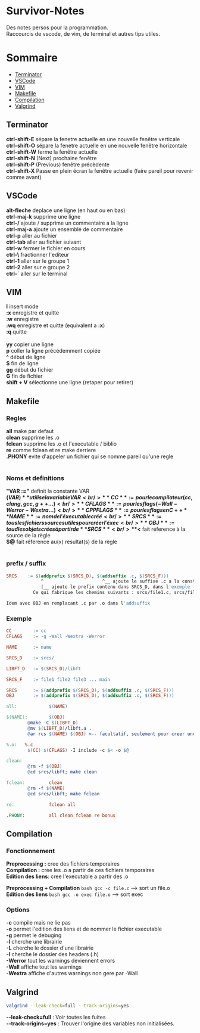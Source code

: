 # Survivor-Notes
Des notes persos pour la programmation.<br />
Raccourcis de vscode, de vim, de terminal et autres tips utiles.

# Sommaire

- [Terminator](#Terminator)
- [VSCode](#VSCode)
- [VIM](#VIM)
- [Makefile](#Makefile)
- [Compilation](#Compilation)
- [Valgrind](#Valgrind)


## Terminator
**ctrl-shift-E**  sépare la fenetre actuelle en une nouvelle fenêtre verticale<br />
**ctrl-shift-O**  sépare la fenetre actuelle en une nouvelle fenêtre horizontale<br />
**ctrl-shift-W**  ferme la fenêtre actuelle<br />
**ctrl-shift-N**  (Next) prochaine fenêtre<br />
**ctrl-shift-P**  (Previous) fenêtre précèdente<br />
**ctrl-shift-X**  Passe en plein écran la fenêtre actuelle (faire pareil pour revenir comme avant)


## VSCode
**alt-fleche**   deplace une ligne (en haut ou en bas)<br />
**ctrl-maj-k**   supprime une ligne<br />
**ctrl-/**       ajoute / supprime un commentaire a la ligne <br />
**ctrl-maj-a**   ajoute un ensemble de commentaire<br />
**ctrl-p**       aller au fichier<br />
**ctrl-tab**     aller au fichier suivant <br />
**ctrl-w**       fermer le fichier en cours <br />
**ctrl-\\**      fractionner l'editeur <br />
**ctrl-1**       aller sur le groupe 1 <br />
**ctrl-2**       aller sur e groupe 2 <br />
**ctrl-`**       aller sur le terminal <br />

## VIM
**I**		insert mode<br />
**:x** 	enregistre et quitte<br />
**:w**  enregistre<br />
**:wq** enregistre et quitte (equivalent a **:x**)<br />
**:q**  quitte<br />
<br />
**yy**  copier une ligne<br />
**p**   coller la ligne précédemment copiée<br />
**^**		début de ligne<br />
**$**		fin de ligne<br />
**gg**	début du fichier<br />
**G**		fin de fichier<br />
**shift + V** sélectionne une ligne (retaper pour retirer)<br />


## Makefile

### Regles
**all**     make par defaut<br />
**clean**   supprime les .o <br />
**fclean**  supprime les .o et l'executable / biblio<br />
**re**      comme fclean et re make derriere<br />
**.PHONY**  evite d'appeler un fichier qui se nomme pareil qu'une regle<br />
<br />
### Noms et definitions
**"VAR :="**  definit la constante VAR<br />
**$(VAR)**  utilise la variable VAR<br />
**CC**			:=	pour le compilateur (cc, clang, gcc, g++ ...)<br />
**CFLAGS** 	:=	pour les flags (-Wall -Werror -Wextra ...)<br />
**CPPFLAGS** := pour les flags en C++
**NAME**		:=  nom de l'éxecutable créé<br />
**SRCS**		:=  tous les fichiers sources utiles pour créer l'éxec<br />
**OBJ**			:=   toud les objets crées à partir de **SRCS**<br />
**$<** fait réference à la source de la règle<br />
**$@** fait réference au(x) resultat(s) de la règle<br />
<br />
### prefix / suffix
```Makefile
SRCS	:= $(addprefix $(SRCS_D), $(addsuffix .c, $(SRCS_F)))
             ^                      ^__ ajoute le suffixe .c a la constante SRCS_F. Donc ajoute .c a tout les fichiers etant definit dans SRCS_F
             |__ ajoute le prefix contenu dans SRCS_D, dans l'exemple : "srcs/"
          Ce qui fabrique les chemins suivants : srcs/file1.c, srcs/file2.c, srcs/file3.c et srcs/main.c

Idem avec OBJ en remplacant .c par .o dans l'addsuffix
```

### Exemple
``` Makefile
CC        := cc
CFLAGS    := -g -Wall -Wextra -Werror

NAME      := name

SRCS_D    := srcs/

LIBFT_D   := $(SRCS_D)/libft

SRCS_F    := file1 file2 file3 ... main

SRCS      := $(addprefix $(SRCS_D), $(addsuffix .c, $(SRCS_F)))
OBJ       := $(addprefix $(SRCS_D), $(addsuffix .o, $(SRCS_F)))

all:            $(NAME)

$(NAME):        $(OBJ)
        @make -C $(LIBFT_D)
        @mv $(LIBFT_D)/libft.a .
        @ar rcs $(NAME) $(OBJ) <-- facultatif, seulement pour creer une biblio

%.o:   %.c
        $(CC) $(CFLAGS) -I include -c $< -o $@

clean:
        @rm -f $(OBJ)
        @cd srcs/libft; make clean

fclean:         clean
        @rm -f $(NAME)
        @cd srcs/libft; make fclean

re:             fclean all

.PHONY:         all clean fclean re bonus
```
## Compilation
### Fonctionnement
**Preprocessing :**     cree des fichiers temporaires<br />
**Compilation :**       cree les .o a partir de ces fichiers temporaires<br />
**Edition des liens**:  cree l'executable a partir des .o<br />

**Preprocessing + Compilation**   ```bash gcc -c file.c``` --> sort un file.o <br />
**Edition des liens**             ```bash gcc -o exec file.o``` --> sort exec <br />

### Options
**-c** compile mais ne lie pas<br />
**-o** permet l'edition des liens et de nommer le fichier executable<br />
**-g** permet le debuging<br />
**-l** cherche une librairie<br />
**-L** cherche le dossier d'une librairie<br />
**-I** cherche le dossier des headers (.h)<br />
**-Werror** tout les warnings deviennent errors<br />
**-Wall** affiche tout les warnings<br />
**-Wextra** affiche d'autres warnings non gere par -Wall<br />


## Valgrind

```bash
valgrind --leak-check=full --track-origins=yes
```
**--leak-check=full** : Voir toutes les fuites <br>
**--track-origins=yes** : Trouver l'origine des variables non initialisées.

